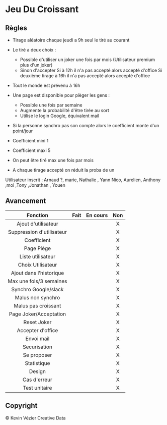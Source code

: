 # Jeu Du Croissant
 ## Règles
  - Tirage aléatoire chaque jeudi a 9h seul le tiré au courant 
  - Le tiré a deux choix : 
     - Possible d'utiliser un joker une fois par mois (Utilisateur premium plus d'un joker)
     - Sinon d'accepter
   Si à 12h il n'a pas accepté alors accepté d'office
   Si deuxième tirage à 16h il n'a pas accepté alors accepté d'office

  - Tout le monde est prévenu à 16h
  - Une page est disponible pour pièger les gens :
     - Possible une fois par semaine
     - Augmente la probabilité d'être tirée au sort
     - Utilise le login Google, équivalent mail
  - Si la personne synchro pas son compte alors le coefficient monte d'un point/jour
  - Coefficient mini 1
  - Coefficient maxi 5
  - On peut être tiré max une fois par mois
  - A chaque tirage accepté on réduit la proba de un

Utilisateur inscrit : Arnaud ?, marie, Nathalie , Yann Nico, Aurelien, Anthony ,moi ,Tony ,Jonathan , Youen 

 ## Avancement

|          Fonction          | Fait | En cours | Non |
|:--------------------------:|:----:|:--------:|:---:|
| Ajout d'utilisateur        |      |          |  X  |
| Suppression d'utilisateur  |      |          |  X  |
| Coefficient                |      |          |  X  |
| Page Piège                 |      |          |  X  |
| Liste utilisateur          |      |          |  X  |
| Choix Utilisateur          |      |          |  X  |
| Ajout dans l'historique    |      |          |  X  |
| Max une fois/3 semaines    |      |          |  X  |
| Synchro Google/slack       |      |          |  X  |
| Malus non synchro          |      |          |  X  |
| Malus pas croissant        |      |          |  X  |
| Page Joker/Acceptation     |      |          |  X  |
| Reset Joker                |      |          |  X  |
| Accepter d'office          |      |          |  X  |
| Envoi mail                 |      |          |  X  |
| Securisation               |      |          |  X  |
| Se proposer                |      |          |  X  |
| Statistique                |      |          |  X  |
| Design                     |      |          |  X  |
| Cas d'erreur               |      |          |  X  |
| Test unitaire              |      |          |  X  |


## Copyright

© Kevin Vézier
Creative Data